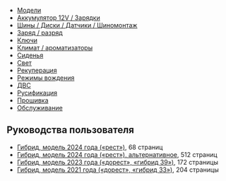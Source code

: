 * [Модели](models.md)
* [Аккумулятор 12V / Зарядки](12v.md)
* [Шины / Диски / Датчики / Шиномонтаж](tyres.md)
* [Заряд / разряд](charge.md)
* [Ключи](keys.md)
* [Климат / ароматизаторы](climate.md)
* [Сиденья](seats.md)
* [Свет](light.md)
* [Рекуперация](recuperation.md)
* [Режимы вождения](drive.md)
* [ДВС](fuel.md)
* [Русификация](russian.md)
* [Прошивка](firmware.md)
* [Обслуживание](maintenance.md)

## Руководства пользователя
  * [Гибрид, модель 2024 года («рест»)](https://github.com/voyahchat/voyahchat-docs/raw/refs/heads/main/voyah-free-evr-2024-user-manual-rus.pdf "Руководство пользователя, гибрид, модель 2024 года («рест»)"), 68 страниц
  * [Гибрид, модель 2024 года («рест»), альтернативное](https://github.com/voyahchat/voyahchat-docs/raw/refs/heads/main/voyah-free-evr-2024-user-manual-rus-alt.pdf "Руководство пользователя, гибрид, модель 2024 года («рест»), альтернативное"), 512 страниц
  * [Гибрид, модель 2023 года («дорест», «гибрид 39»)](https://github.com/voyahchat/voyahchat-docs/raw/refs/heads/main/voyah-free-evr-2023-user-manual-rus.pdf "Руководство пользователя, гибрид, модель 2023 года («дорест», «гибрид 39»)"), 172 страницы
  * [Гибрид, модель 2021 года («дорест», «гибрид 33»)](https://github.com/voyahchat/voyahchat-docs/raw/refs/heads/main/voyah-free-evr-2021-user-manual-rus.pdf "Руководство пользователя, гибрид, модель 2021 года («дорест», «гибрид 33»)"), 204 страницы

